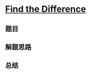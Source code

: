 # [Find the Difference](https://leetcode.com/problems/find-the-difference/)
## 题目


## 解题思路


## 总结


